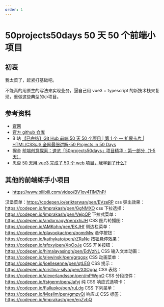 ```yaml
---
order: 1
---
```


# 50projects50days 50 天 50 个前端小项目

## 初衷

我太菜了，赶紧打基础吧。

不能真的用原生的写法来实现业务，逼自己用 vue3 + typescript 的新技术栈来复现，重做这些典型的小项目。

## 参考资料

- [官网](https://50projects50days.com/)
- [官方 github 仓库](https://github.com/bradtraversy/50projects50days)
- B 站 [【已完结】Git Hub 前端 50 天 50 个项目 | 第 1 个 — 扩展卡片 | HTML/CSS/JS 全网最细讲解-50 Projects in 50 Days](https://www.bilibili.com/video/BV1BN4y1j77w/)
- 掘金 [前端创意探索：速览「50projects50days」项目精华 - 第一部分（1-5 天）](https://juejin.cn/post/7262726113083752503)
- 思否 [50 天用 vue3 完成了 50 个 web 项目，我学到了什么?](https://segmentfault.com/a/1190000042509082)

## 其他的前端练手小项目

- https://www.bilibili.com/video/BV1ov411M7hP/

汉堡菜单：https://codepen.io/erikterwan/pen/EVzeRP
css 弹出效果：https://codepen.io/imprakash/pen/GgNMXO
css 下拉选择：https://codepen.io/imprakash/pen/VejpQP
下拉式菜单：https://codepen.io/andornagy/pen/xhiJH
CSS 图片轮播图：https://codepen.io/AMKohn/pen/EKJHf
侧边栏菜单：https://codepen.io/plavookac/pen/qomrMw
悬停按钮：https://codepen.io/kathykato/pen/rZRaNe
按钮悬停效果：https://codepen.io/sfoxy/pen/XpOoJe
CSS 开关按钮：https://codepen.io/himalayasingh/pen/EdVzNL
CSS 输入文本动画：https://codepen.io/alewinski/pen/grqgqx
CSS 动画菜单：https://codepen.io/joellesenne/pen/qtLEG
CSS 提示：https://codepen.io/cristina-silva/pen/XXOpga
CSS 表格：https://codepen.io/alexerlandsson/pen/mPWgpO
CSS 分段控件：https://codepen.io/fstgerm/pen/Jafyj
纯 CSS 响应式选项卡：https://codepen.io/Fallupko/pen/ruLdg
CSS 下列菜单：https://codepen.io/Moslim/pen/gmzvQj
响应式 CSS 标签：https://codepen.io/imprakash/pen/epZvbQ

<Catalog />

